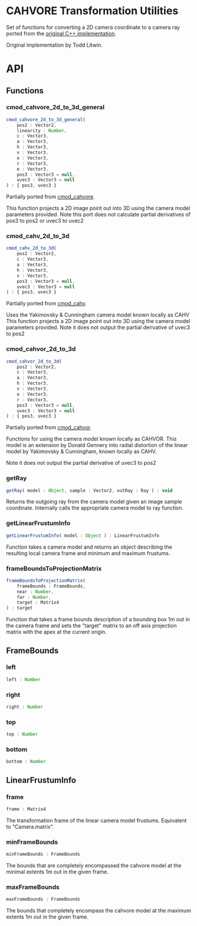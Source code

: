 # CAHVORE Transformation Utilities

Set of functions for converting a 2D camera coordinate to a camera ray ported from the [original C++ implementation](https://github.jpl.nasa.gov/telitwin/cmod/blob/master/model/cmod_cahv.c).

Original implementation by Todd Litwin.

# API

## Functions
### cmod_cahvore_2d_to_3d_general

```js
cmod_cahvore_2d_to_3d_general(
	pos2 : Vector2, 
	linearity : Number, 
	c : Vector3, 
	a : Vector3, 
	h : Vector3, 
	v : Vector3, 
	o : Vector3, 
	r : Vector3, 
	e : Vector3, 
	pos3 : Vector3 = null, 
	uvec3 : Vector3 = null
) : { pos3, uvec3 }
```

Partially ported from
[cmod_cahvore](https://github.jpl.nasa.gov/telitwin/cmod/blob/7eae22ecfcf5e6c98c10829f3dfdc05ff7614f02/model/cmod_cahvore.c#L142-L431).

This function projects a 2D image point out into 3D using the
camera model parameters provided.
Note this port does not calculate partial derivatives of pos3 to pos2 or uvec3 to uvec2

### cmod_cahv_2d_to_3d

```js
cmod_cahv_2d_to_3d(
	pos2 : Vector2, 
	c : Vector3, 
	a : Vector3, 
	h : Vector3, 
	v : Vector3, 
	pos3 : Vector3 = null, 
	uvec3 : Vector3 = null
) : { pos3, uvec3 }
```

Partially ported from
[cmod_cahv](https://github.jpl.nasa.gov/telitwin/cmod/blob/7eae22ecfcf5e6c98c10829f3dfdc05ff7614f02/model/cmod_cahv.c#L57-L123).

Uses the Yakimovsky & Cunningham camera model known locally as CAHV
This function projects a 2D image point out into 3D using the camera model parameters provided.
Note it does not output the partial derivative of uvec3 to pos2

### cmod_cahvor_2d_to_3d

```js
cmod_cahvor_2d_to_3d(
	pos2 : Vector2, 
	c : Vector3, 
	a : Vector3, 
	h : Vector3, 
	v : Vector3, 
	o : Vector3, 
	r : Vector3, 
	pos3 : Vector3 = null, 
	uvec3 : Vector3 = null
) : { pos3, uvec3 }
```

Partially ported from
[cmod_cahvor](https://github.jpl.nasa.gov/telitwin/cmod/blob/7eae22ecfcf5e6c98c10829f3dfdc05ff7614f02/model/cmod_cahvor.c#L72-L288).

Functions for using the camera model known
locally as CAHVOR. This model is an extension by Donald Gennery
into radial distortion of the linear model by Yakimovsky &
Cunningham, known locally as CAHV.

Note it does not output the partial derivative of uvec3 to pos2

### getRay

```js
getRay( model : Object, sample : Vector2, outRay : Ray ) : void
```

Returns the outgoing ray from the camera model given an image sample coordinate. Internally calls
the appropriate camera model to ray function.

### getLinearFrustumInfo

```js
getLinearFrustumInfo( model : Object ) : LinearFrustumInfo
```

Function takes a camera model and returns an object describing the resulting local camera frame
and minimum and maximum frustums.

### frameBoundsToProjectionMatrix

```js
frameBoundsToProjectionMatrix(
	frameBounds : FrameBounds, 
	near : Number, 
	far : Number, 
	target : Matrix4
) : target
```

Function that takes a frame bounds description of a bounding box 1m out in the camera frame
and sets the "target" matrix to an off axis projection matrix with the apex at the current origin.

## FrameBounds

### left

```js
left : Number
```

### right

```js
right : Number
```

### top

```js
top : Number
```

### bottom

```js
bottom : Number
```

## LinearFrustumInfo

### frame

```js
frame : Matrix4
```

The transformation frame of the linear camera model frustums. Equivalent to "Camera.matrix".

### minFrameBounds

```js
minFrameBounds : FrameBounds
```

The bounds that are completely encompassed the cahvore model at the minimal extents 1m out in
the given frame.

### maxFrameBounds

```js
maxFrameBounds : FrameBounds
```

The bounds that completely encompass the cahvore model at the maximum extents 1m out in
the given frame.
